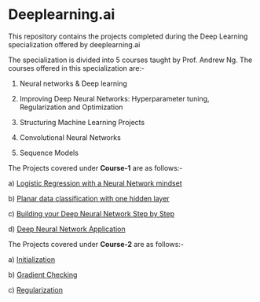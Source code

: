 # Deeplearning.ai
This repository contains the projects completed during the Deep Learning specialization offered by deeplearning.ai

The specialization is divided into 5 courses taught by Prof. Andrew Ng.
The courses offered in this specialization are:-

1. Neural networks & Deep learning

2. Improving Deep Neural Networks: Hyperparameter tuning, Regularization and Optimization

3. Structuring Machine Learning Projects

4. Convolutional Neural Networks

5. Sequence Models

The Projects covered under **Course-1** are as follows:- 

a) [Logistic Regression with a Neural Network mindset](https://github.com/PRUBHTEJ/DeepLearning.ai/blob/master/Logistic_Regression_with_a_Neural_Network_mindset_v6a.ipynb)

b) [Planar data classification with one hidden layer](https://github.com/PRUBHTEJ/DeepLearning.ai/blob/master/Planar_data_classification_with_onehidden_layer_v6c.ipynb)

c) [Building your Deep Neural Network Step by Step](https://github.com/PRUBHTEJ/DeepLearning.ai/blob/master/Building_your_Deep_Neural_Network_Step_by_Step_v8a.ipynb)

d) [Deep Neural Network Application](https://github.com/PRUBHTEJ/DeepLearning.ai/blob/master/Deep%2BNeural%2BNetwork%2B-%2BApplication%2Bv8.ipynb)

The Projects covered under **Course-2** are as follows:-

a) [Initialization](https://github.com/PRUBHTEJ/DeepLearning.ai/blob/master/Course-2/Week-1/Initialization.ipynb)

b) [Gradient Checking](https://github.com/PRUBHTEJ/DeepLearning.ai/blob/master/Course-2/Week-1/Gradient%2BChecking%2Bv1.ipynb)

c) [Regularization](https://github.com/PRUBHTEJ/DeepLearning.ai/blob/master/Course-2/Week-1/Regularization_v2a.ipynb)


